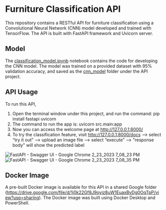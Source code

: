 # Furniture Classification API
This repository contains a RESTful API for furniture classification using a Convolutional Neural Network (CNN) model developed and trained with TensorFlow. The API is built with FastAPI framework and Uvicorn server.

## Model
The [classification_model.ipynb](https://github.com/AllisonXY/furniture-classification-API/blob/main/classification_model.ipynb) notebook contains the code for developing the CNN model. The model was trained on a provided dataset with 95% validation accuracy, and saved as the [cnn_model](https://github.com/AllisonXY/furniture-classification-API/tree/main/Image%20Classification%20API/cnn_model) folder under the API project.

## API Usage
To run this API, 
1) Open the terminal window under this project, and run the command: pip install fastapi uvicorn
2) The command to run the app is: uvicorn src.main:app 
3) Now you can access the welcome page at http://127.0.0.1:8000/
4) To try the classification feature, visit http://127.0.0.1:8000/docs --> select “try it out” --> upload an image file --> select “execute” --> "response body" will show the predicted label

![FastAPI - Swagger UI - Google Chrome 2_23_2023 7_08_23 PM](https://user-images.githubusercontent.com/71278811/221062352-f486a0af-afe8-4cb3-8407-d8b5e70b22ce.png)
![FastAPI - Swagger UI - Google Chrome 2_23_2023 7_08_35 PM](https://user-images.githubusercontent.com/71278811/221062376-e2d8d97b-9fc1-4283-91d8-ef55fc02e840.png)



## Docker Image
A pre-built Docker image is available for this API in a shared Google folder (https://drive.google.com/file/d/1j0k22Gf8J9oyiz8uW1EuaxBvDg0OqTpP/view?usp=sharing). The Docker image was built using Docker Desktop and PowerShell.
